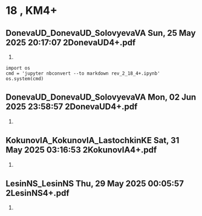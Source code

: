 # **18 , KM4+**

## DonevaUD_DonevaUD_SolovyevaVA	Sun, 25 May 2025 20:17:07	2DonevaUD4+.pdf

1. 


```
import os 
cmd = 'jupyter nbconvert --to markdown rev_2_18_4+.ipynb'
os.system(cmd)
```

## DonevaUD_DonevaUD_SolovyevaVA	Mon, 02 Jun 2025 23:58:57	2DonevaUD4+.pdf

1. 

## KokunovIA_KokunovIA_LastochkinKE	Sat, 31 May 2025 03:16:53	2KokunovIA4+.pdf

1. 

## LesinNS_LesinNS	Thu, 29 May 2025 00:05:57	2LesinNS4+.pdf

1. 
